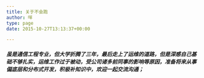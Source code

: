 ```yaml
---
title: 关于不会跑
author: 咩
type: page
date: 2015-10-27T13:13:37+00:00

---
```


##### 虽是通信工程专业，但大学折腾了三年，最后走上了运维的道路，但是深感自己基础不够扎实，运维工作过于被动，受公司诸多前同事的影响等原因，准备将来从事偏底层和分布式开发，积极补知识中，欢迎一起交流沟通；
